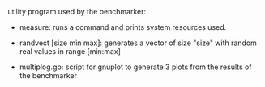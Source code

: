 utility program used by the benchmarker:

- measure: runs a command and prints system resources used.

- randvect [size min max]: generates a vector of size "size" with random real values in range [min:max]

- multiplog.gp: script for gnuplot to generate 3 plots from the results of the benchmarker

